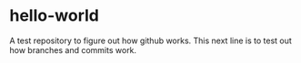 # hello-world
A test repository to figure out how github works.
This next line is to test out how branches and commits work.
